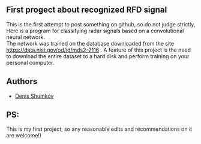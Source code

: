 ## First progect about recognized RFD signal
This is the first attempt to post something on github, so do not judge strictly,  
Here is a program for classifying radar signals based on a convolutional neural network.  
The network was trained on the database downloaded from the site https://data.nist.gov/od/id/mds2-2116 . 
A feature of this project is the need to download the entire dataset to a hard disk and perform training on your personal computer.

## Authors
- [Denis Shumkov](https://github.com/DenisShumkov)

## PS:
This is my first project, so any reasonable edits and recommendations on it are welcome!)
